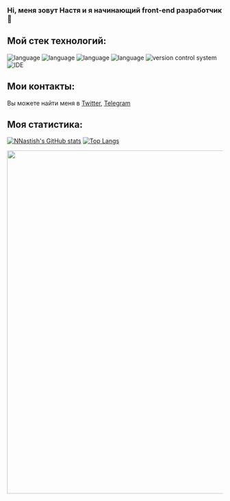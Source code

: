 

### Hi, меня зовут Настя и я начинающий front-end разработчик 👋

## Мой стек технологий: 
![language](https://img.shields.io/badge/JavaScript-informational?style=for-the-badge&logo=JavaScript&logoColor=white&color=0D1017)
![language](https://img.shields.io/badge/HTML-informational?style=for-the-badge&logo=HTML5&logoColor=white&color=0D1017)
![language](https://img.shields.io/badge/CSS-informational?style=for-the-badge&logo=CSS3&logoColor=white&color=0D1017)
![language](https://img.shields.io/badge/WebPack-informational?style=for-the-badge&logo=Webpack&logoColor=white&color=0D1017)
![version control system](https://img.shields.io/badge/GIT-informational?style=for-the-badge&logo=Git&logoColor=white&color=0D1017)
![IDE](https://img.shields.io/badge/WebStorm-informational?style=for-the-badge&logo=Webstorm&logoColor=white&color=0D1017)

<!-- ![frontend framework](https://img.shields.io/badge/React-informational?style=for-the-badge&logo=React&logoColor=white&color=0D1017)
![backend](https://img.shields.io/badge/node.js-informational?style=for-the-badge&logo=node.js&logoColor=white&color=0D1017)
![backend framework](https://img.shields.io/badge/express-informational?style=for-the-badge&logo=express&logoColor=white&color=0D1017) -->

<!-- Contacts -->

## Мои контакты: 
Вы можете найти меня в [Twitter][1], [Telegram][2]

<!-- Links to my social media accounts -->

[1]: https://twitter.com/an_nvkv
[2]: https://t.me/novikova_anastacia

<!-- DashBoards -->

## Моя статистика: 
[![NNastish's GitHub stats](https://github-readme-stats.vercel.app/api?username=NNastish&show_icons=true&bg_color=0D1017&title_color=FFFFFF&text_color=FFFFFF&border_color=0D1017&icon_color=FFFFFF)](https://github.com/anuraghazra/github-readme-stats)
[![Top Langs](https://github-readme-stats.vercel.app/api/top-langs/?username=NNastish&show_icons=true&bg_color=0D1017&title_color=FFFFFF&text_color=FFFFFF&border_color=0D1017&icon_color=FFFFFF&layout=compact)](https://github.com/anuraghazra/github-readme-stats)


<!-- Pikachu Cute Power -->

<img align="center" src="https://media.giphy.com/media/39GAXpLVKvYRO/giphy.gif" width="800x">

